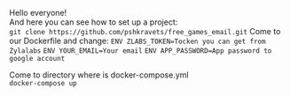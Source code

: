 Hello everyone! <br>
And here you can see how to set up a project: <br>
`git clone https://github.com/pshkravets/free_games_email.git`
Come to our Dockerfile and change: 
`ENV ZLABS_TOKEN=Tocken you can get from Zylalabs`
`ENV YOUR_EMAIL=Your email`
`ENV APP_PASSWORD=App password to google account`

Come to directory where is docker-compose.yml <br>
`docker-compose up`
